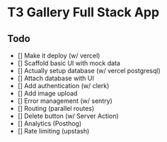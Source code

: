 # T3 Gallery Full Stack App

## Todo

- [] Make it deploy (w/ vercel)
- [] Scaffold basic UI with mock data
- [] Actually setup database (w/ vercel postgresql)
- [] Attach database with UI
- [] Add authentication (w/ clerk)
- [] Add image upload
- [] Error management (w/ sentry)
- [] Routing (parallel routes)
- [] Delete button (w/ Server Action)
- [] Analytics (Posthog)
- [] Rate limiting (upstash)
